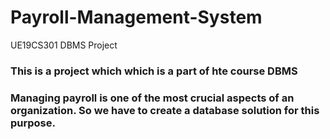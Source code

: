# Payroll-Management-System
UE19CS301 DBMS Project

### This is a project which which is a part of hte course DBMS
### Managing payroll is one of the most crucial aspects of an organization. So we have to create a database solution for this purpose.